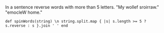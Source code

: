 In a sentence reverse words with more than 5 letters. "My wollef sroirraw." "emocleW home."

`def spinWords(string) \n
  string.split.map { |s| s.length >= 5 ? s.reverse : s }.join ' '
end
`

